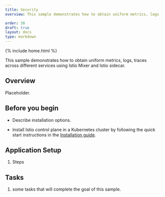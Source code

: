 ```yaml
---
title: Security
overview: This sample demonstrates how to obtain uniform metrics, logs, traces across different services using Istio Mixer and Istio sidecar.

order: 30
draft: true
layout: docs
type: markdown
---
```

{% include home.html %}

This sample demonstrates how to obtain uniform metrics, logs, traces across different services using Istio Mixer and Istio sidecar.

## Overview

Placeholder.

## Before you begin

* Describe installation options.

* Install Istio control plane in a Kubernetes cluster by following the quick start instructions in the
[Installation guide]({{home}}/docs/setup/kubernetes/quick-start.html).

## Application Setup

1. Steps

## Tasks

1. some tasks that will complete the goal of this sample.
